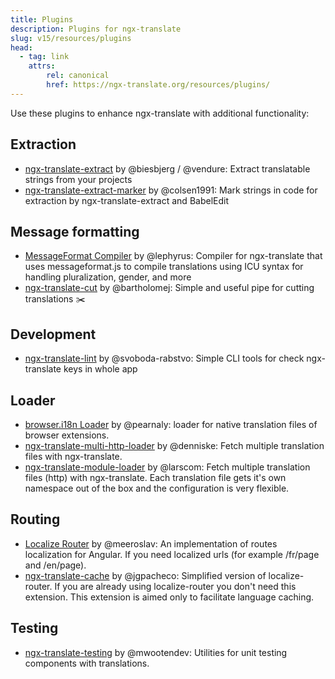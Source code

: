 ```yaml
---
title: Plugins
description: Plugins for ngx-translate
slug: v15/resources/plugins
head:
  - tag: link
    attrs:
        rel: canonical
        href: https://ngx-translate.org/resources/plugins/
---
```


Use these plugins to enhance ngx-translate with additional functionality:

## Extraction

* [ngx-translate-extract](https://github.com/vendure-ecommerce/ngx-translate-extract) by @biesbjerg / @vendure: Extract translatable strings from your projects
* [ngx-translate-extract-marker](https://github.com/Husbanken/ngx-translate-extract-marker/blob/master/README.md) by @colsen1991: Mark strings in code for extraction by ngx-translate-extract and BabelEdit

## Message formatting

* [MessageFormat Compiler](https://github.com/lephyrus/ngx-translate-messageformat-compiler) by @lephyrus: Compiler for ngx-translate that uses messageformat.js to compile translations using ICU syntax for handling pluralization, gender, and more
* [ngx-translate-cut](https://github.com/bartholomej/ngx-translate-cut) by @bartholomej: Simple and useful pipe for cutting translations ✂️

## Development

* [ngx-translate-lint](https://github.com/svoboda-rabstvo/ngx-translate-lint) by @svoboda-rabstvo: Simple CLI tools for check ngx-translate keys in whole app

## Loader

* [browser.i18n Loader](https://github.com/pearnaly/ngx-translate-browser-i18n-loader) by @pearnaly: loader for native translation files of browser extensions.
* [ngx-translate-multi-http-loader](https://github.com/denniske/ngx-translate-multi-http-loader) by @denniske: Fetch multiple translation files with ngx-translate.
* [ngx-translate-module-loader](https://github.com/larscom/ngx-translate-module-loader) by @larscom: Fetch multiple translation files (http) with ngx-translate. Each translation file gets it's own namespace out of the box and the configuration is very flexible.

## Routing

* [Localize Router](https://github.com/Greentube/localize-router) by @meeroslav: An implementation of routes localization for Angular. If you need localized urls (for example /fr/page and /en/page).
* [ngx-translate-cache](https://github.com/jgpacheco/ngx-translate-cache) by @jgpacheco: Simplified version of localize-router. If you are already using localize-router you don't need this extension. This extension is aimed only to facilitate language caching.

## Testing

* [ngx-translate-testing](https://github.com/mwootendev/ngx-translate-plugins/tree/develop/projects/testing) by @mwootendev: Utilities for unit testing components with translations.
